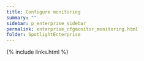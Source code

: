 ```yaml
---
title: Configure monitoring
summary: ""
sidebar: p_enterprise_sidebar
permalink: enterprise_cfgmonitor_monitoring.html
folder: SpotlightEnterprise
---
```





{% include links.html %}
